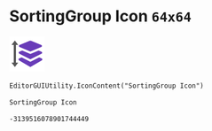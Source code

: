 # SortingGroup Icon `64x64`
<img src="/img/SortingGroup%20Icon.png" width=64 height=64>

``` CSharp
EditorGUIUtility.IconContent("SortingGroup Icon")
```
```
SortingGroup Icon
```
```
-3139516078901744449
```
